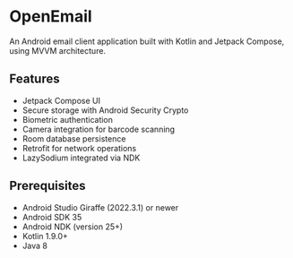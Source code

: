 # OpenEmail

An Android email client application built with Kotlin and Jetpack Compose, using MVVM architecture.

## Features
- Jetpack Compose UI
- Secure storage with Android Security Crypto
- Biometric authentication
- Camera integration for barcode scanning
- Room database persistence
- Retrofit for network operations
- LazySodium integrated via NDK

## Prerequisites
- Android Studio Giraffe (2022.3.1) or newer
- Android SDK 35
- Android NDK (version 25+) 
- Kotlin 1.9.0+
- Java 8
